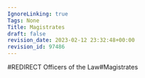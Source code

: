 ```yaml
---
IgnoreLinking: true
Tags: None
Title: Magistrates
draft: false
revision_date: 2023-02-12 23:32:48+00:00
revision_id: 97486
---
```


#REDIRECT Officers of the Law#Magistrates